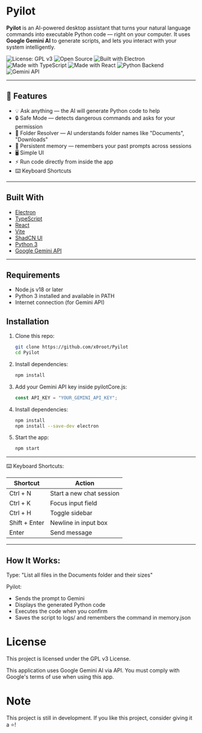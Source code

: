 # Pyilot

**Pyilot** is an AI-powered desktop assistant that turns your natural language commands into executable Python code — right on your computer. It uses **Google Gemini AI** to generate scripts, and lets you interact with your system intelligently.

![License: GPL v3](https://img.shields.io/badge/License-GPLv3-blue.svg)
![Open Source](https://img.shields.io/badge/Open--Source-✔️-green.svg)
![Built with Electron](https://img.shields.io/badge/Built%20with-Electron-2b2e3a.svg?logo=electron)
![Made with TypeScript](https://img.shields.io/badge/Made%20with-TypeScript-3178c6.svg?logo=typescript)
![Made with React](https://img.shields.io/badge/Frontend-React-61dafb.svg?logo=react)
![Python Backend](https://img.shields.io/badge/Backend-Python-3776ab.svg?logo=python)
![Gemini API](https://img.shields.io/badge/AI-Gemini%20API-blueviolet.svg?logo=google)



---

## 🚀 Features

- 💡 Ask anything — the AI will generate Python code to help
- 🔒 Safe Mode — detects dangerous commands and asks for your permission
- 📂 Folder Resolver — AI understands folder names like "Documents", "Downloads"
- 🧠 Persistent memory — remembers your past prompts across sessions
- 🖥️ Simple UI
- ⚡ Run code directly from inside the app
- ⌨️ Keyboard Shortcuts

---

## Built With

- [Electron](https://www.electronjs.org/) 
- [TypeScript](https://www.typescriptlang.org/)
- [React](https://react.dev/)
- [Vite](https://vitejs.dev/)
- [ShadCN UI](https://ui.shadcn.dev/)
- [Python 3](https://www.python.org/) 
- [Google Gemini API](https://aistudio.google.com/) 


---
## Requirements
- Node.js v18 or later
- Python 3 installed and available in PATH
- Internet connection (for Gemini API)

## Installation

1. Clone this repo:
   ```bash
   git clone https://github.com/x0root/Pyilot
   cd Pyilot
2. Install dependencies:
   ```bash
   npm install
   ```
3. Add your Gemini API key inside pyilotCore.js:
   ```Typescript
   const API_KEY = "YOUR_GEMINI_API_KEY";
    ```
4. Install dependencies:
   ```bash
   npm install
   npm install --save-dev electron
   ```
5. Start the app:
   ```bash
   npm start
   ```
---
⌨️ Keyboard Shortcuts:

| Shortcut     | Action                    |
|--------------|---------------------------|
| Ctrl + N     | Start a new chat session  |
| Ctrl + K     | Focus input field         |
| Ctrl + H     | Toggle sidebar            |
| Shift + Enter| Newline in input box      |
| Enter        | Send message              |

---

How It Works:
---

Type:
"List all files in the Documents folder and their sizes"



Pyilot:
- Sends the prompt to Gemini
- Displays the generated Python code
- Executes the code when you confirm
- Saves the script to logs/ and remembers the command in memory.json

# License
This project is licensed under the GPL v3 License.

This application uses Google Gemini AI via API. You must comply with Google's terms of use when using this app.

# Note
This project is still in development.
If you like this project, consider giving it a ⭐!
